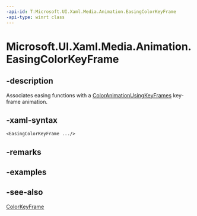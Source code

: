 ```yaml
---
-api-id: T:Microsoft.UI.Xaml.Media.Animation.EasingColorKeyFrame
-api-type: winrt class
---
```


<!-- Class syntax.
public class EasingColorKeyFrame : Windows.UI.Xaml.Media.Animation.ColorKeyFrame, Windows.UI.Xaml.Media.Animation.IEasingColorKeyFrame
-->

# Microsoft.UI.Xaml.Media.Animation.EasingColorKeyFrame

## -description
Associates easing functions with a [ColorAnimationUsingKeyFrames](coloranimationusingkeyframes.md) key-frame animation.

## -xaml-syntax
```xaml
<EasingColorKeyFrame .../>
```


## -remarks

## -examples

## -see-also
[ColorKeyFrame](colorkeyframe.md)
